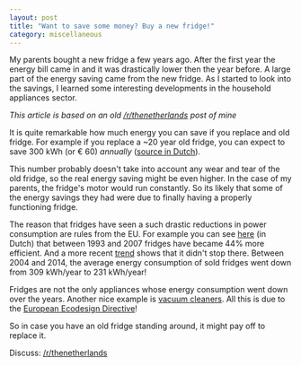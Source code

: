 ```yaml
---
layout: post
title: "Want to save some money? Buy a new fridge!"
category: miscellaneous
---
```


My parents bought a new fridge a few years ago. After the first year the energy bill came in and it was drastically lower then the year before. A large part of the energy saving came from the new fridge. As I started to look into the savings, I learned some interesting developments in the household appliances sector.

_This article is based on an old [/r/thenetherlands](https://www.reddit.com/r/thenetherlands/comments/dk1k0s/energie_besparen_koop_een_nieuwe_koelkast/) post of mine_

It is quite remarkable how much energy you can save if you replace and old fridge. For example if you replace a ~20 year old fridge, you can expect to save 300 kWh (or € 60) _annually_ ([source in Dutch](https://www.milieucentraal.nl/energie-besparen/apparaten-en-verlichting/huishoudelijke-apparaten/koelkasten-en-vriezers/)).

This number probably doesn't take into account any wear and tear of the old fridge, so the real energy saving might be even higher. In the case of my parents, the fridge's motor would run constantly. So its likely that some of the energy savings they had were due to finally having a properly functioning fridge.

The reason that fridges have seen a such drastic reductions in power consumption are rules from the EU. For example you can see [here](https://www.milieucentraal.nl/energie-besparen/apparaten-en-verlichting/huishoudelijke-apparaten/koelkasten-en-vriezers/) (in Dutch) that between 1993 and 2007 fridges have became 44% more efficient. And a more recent [trend](https://storage.topten.eu/source/files/WhiteGoods_in_Europe_June15.pdf#page11) shows that it didn't stop there. Between 2004 and 2014, the average energy consumption of sold fridges went down from 309 kWh/year to 231 kWh/year!

Fridges are not the only appliances whose energy consumption went down over the years. Another nice example is [vacuum cleaners](https://decorrespondent.nl/9487/de-europese-unie-bepaalt-hoe-jij-zuigt-en-dat-is-maar-goed-ook/3369816619609-9d9477b9). All this is due to the [European Ecodesign Directive](https://ec.europa.eu/growth/industry/sustainability/product-policy-and-ecodesign_en)!

So in case you have an old fridge standing around, it might pay off to replace it.

Discuss: [/r/thenetherlands](https://www.reddit.com/r/thenetherlands/comments/dk1k0s/energie_besparen_koop_een_nieuwe_koelkast/)
